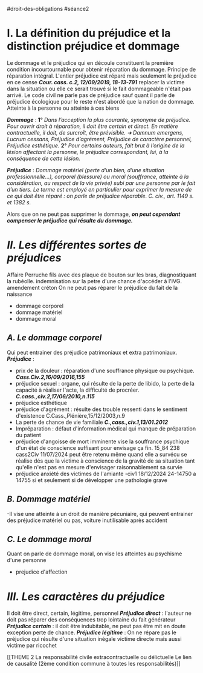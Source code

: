 #droit-des-obligations #séance2 
# **I. La définition du préjudice et la distinction préjudice et dommage**
Le dommage et le préjudice qui en découle constituent la première condition incourtournable pour obtenir réparation du dommage. Principe de réparation intégral. L'entier préjudice est réparé mais seulement le préjudice en ce cense ***Cour. cass. c.2, 12/09/2019, 18-13-791*** replacer la victime dans la situation ou elle ce serait trouvé si le fait dommageable n'était pas arrivé.
Le code civil ne parle pas de préjudice sauf quant il parle de préjudice écologique pour le reste n'est abordé que la nation de dommage. 
Atteinte à la personne ou atteinte à ces biens

***Dommage*** : 
**1°** *Dans l’acception la plus courante, synonyme de préjudice. Pour ouvrir droit à réparation, il doit être certain et direct. En matière contractuelle, il doit, de surcroît, être prévisible. ➜ Damnum emergens, Lucrum cessans, Préjudice d’agrément, Préjudice de caractère personnel, Préjudice esthétique.* 
**2°** *Pour certains auteurs, fait brut à l’origine de la lésion affectant la personne, le préjudice correspondant, lui, à la conséquence de cette lésion.*

***Préjudice*** :
*Dommage matériel (perte d’un bien, d’une situation professionnelle…), corporel (blessure) ou moral (souffrance, atteinte à la considération, au respect de la vie privée) subi par une personne par le fait d’un tiers. Le terme est employé en particulier pour exprimer la mesure de ce qui doit être réparé : on parle de préjudice réparable. C. civ., art. 1149 s. et 1382 s.*

Alors que on ne peut pas supprimer le dommage, ***on peut cependant compenser le préjudice qui résulte du dommage.***

# ***II. Les différentes sortes de préjudices***
Affaire Perruche fils avec des plaque de bouton sur les bras, diagnostiquant la rubéolle.
indemnisation sur la petre d'une chance d'accéder à l'IVG.
amendement créton 
On ne peut pas réparer le préjudice du fait de la naissance
- dommage corporel 
- dommage matériel
- dommage moral
## ***A. Le dommage corporel***
Qui peut entrainer des préjudice patrimoniaux et extra patrimoniaux.
***Préjudice*** :
- prix de la douleur : réparation d'une souffrance physique ou psychique. ***Cass.Civ.2,16/09/2016,155***
- préjudice sexuel : organe, qui résulte de la perte de libido, la perte de la capacité à réaliser l'acte, la difficulté de procréer. ***C.cass.,civ.2,17/06/2010,n.115***
- préjudice esthétique
- préjudice d'agrément : résulte des trouble ressenti dans le sentiment d'existence C.Cass.,Plénière,15/12/2003,n.9
- La perte de chance de vie familiale ***C.,cass.,civ.1,13/01.2012***
- Impréparation : défaut d'information médical qui manque de préparation du patient
- préjudice d'angoisse de mort imminente vise la souffrance psychique d'un état de conscience suffisant pour envisage ça fin. 15_84 238 cass2Civ 11/07/2024 peut être retenu même quand elle a survécu se réalise dés que la victime à conscience de la gravité de sa situation tant qu'elle n'est pas en mesure d'envisager raisonnablement sa survie
- préjudice anxiété des victimes de l'amiante 
-civ1 18/12/2024 24-14750 a 14755 si et seulement si de développer une pathologie grave
## ***B. Dommage matériel***
-Il vise une atteinte à un droit de manière pécuniaire, qui peuvent entrainer des préjudice matériel ou pas, voiture inutilisable après accident
## ***C. Le dommage moral***
Quant on parle de dommage moral, on vise les atteintes au psychisme d'une personne
- prejudice d'affection
# ***III. Les caractères du préjudice***
Il doit être direct, certain, légitime, personnel
***Préjudice direct*** : l'auteur ne doit pas réparer des conséquences trop lointaine du fait générateur 
***Préjudice certain*** : il doit être indubitable, ne peut pas être mit en doute exception perte de chance.
***Préjudice légitime*** : On ne répare pas le préjudice qui résulte d'une situation inégale
victime directe mais aussi victime par ricochet



[[THEME 2 La responsabilité civile extracontractuelle ou délictuelle Le lien de causalité (2ème condition commune à toutes les responsabilités)]]